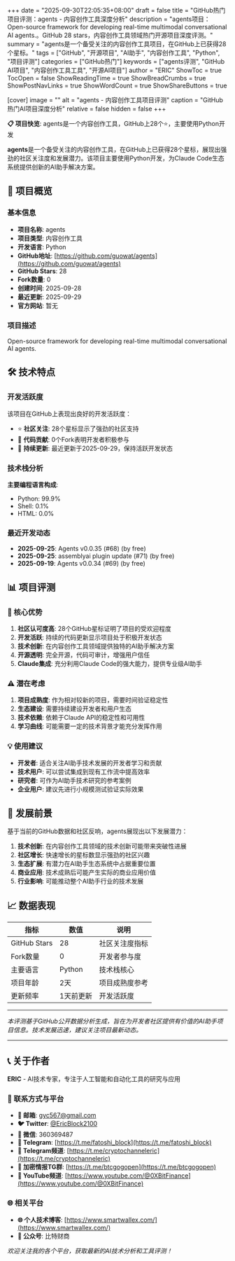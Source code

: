 +++
date = "2025-09-30T22:05:35+08:00"
draft = false
title = "GitHub热门项目评测：agents - 内容创作工具深度分析"
description = "agents项目：Open-source framework for developing real-time multimodal conversational AI agents.。GitHub 28 stars，内容创作工具领域热门开源项目深度评测。"
summary = "agents是一个备受关注的内容创作工具项目，在GitHub上已获得28个星标。"
tags = ["GitHub", "开源项目", "AI助手", "内容创作工具", "Python", "项目评测"]
categories = ["GitHub热门"]
keywords = ["agents评测", "GitHub AI项目", "内容创作工具工具", "开源AI项目"]
author = "ERIC"
ShowToc = true
TocOpen = false
ShowReadingTime = true
ShowBreadCrumbs = true
ShowPostNavLinks = true
ShowWordCount = true
ShowShareButtons = true

[cover]
image = ""
alt = "agents - 内容创作工具项目评测"
caption = "GitHub热门AI项目深度分析"
relative = false
hidden = false
+++

**📋 项目快览**: agents是一个内容创作工具，GitHub上28个⭐，主要使用Python开发

**agents**是一个备受关注的内容创作工具，在GitHub上已获得28个星标，展现出强劲的社区关注度和发展潜力。该项目主要使用Python开发，为Claude Code生态系统提供创新的AI助手解决方案。

## 🎯 项目概览

### 基本信息
- **项目名称**: agents
- **项目类型**: 内容创作工具
- **开发语言**: Python
- **GitHub地址**: [https://github.com/guowat/agents](https://github.com/guowat/agents)
- **GitHub Stars**: 28
- **Fork数量**: 0
- **创建时间**: 2025-09-28
- **最近更新**: 2025-09-29
- **官方网站**: 暂无

### 项目描述
Open-source framework for developing real-time multimodal conversational AI agents.

## 🛠️ 技术特点

### 开发活跃度
该项目在GitHub上表现出良好的开发活跃度：
- ⭐ **社区关注**: 28个星标显示了强劲的社区支持
- 🔄 **代码贡献**: 0个Fork表明开发者积极参与
- 📅 **持续更新**: 最近更新于2025-09-29，保持活跃开发状态

### 技术栈分析

**主要编程语言构成**:
- Python: 99.9%
- Shell: 0.1%
- HTML: 0.0%


### 最近开发动态
- **2025-09-25**: Agents v0.0.35 (#68) (by free)
- **2025-09-25**: assemblyai plugin update (#71) (by free)
- **2025-09-19**: Agents v0.0.34 (#69) (by free)


## 📊 项目评测

### 🎯 核心优势
1. **社区认可度高**: 28个GitHub星标证明了项目的受欢迎程度
2. **开发活跃**: 持续的代码更新显示项目处于积极开发状态
3. **技术创新**: 在内容创作工具领域提供独特的AI助手解决方案
4. **开源透明**: 完全开源，代码可审计，增强用户信任
5. **Claude集成**: 充分利用Claude Code的强大能力，提供专业级AI助手

### ⚠️ 潜在考虑
1. **项目成熟度**: 作为相对较新的项目，需要时间验证稳定性
2. **生态建设**: 需要持续建设开发者和用户生态
3. **技术依赖**: 依赖于Claude API的稳定性和可用性
4. **学习曲线**: 可能需要一定的技术背景才能充分发挥作用

### 💡 使用建议
- **开发者**: 适合关注AI助手技术发展的开发者学习和贡献
- **技术用户**: 可以尝试集成到现有工作流中提高效率
- **研究者**: 可作为AI助手技术研究的参考案例
- **企业用户**: 建议先进行小规模测试验证实际效果

## 🔮 发展前景

基于当前的GitHub数据和社区反响，agents展现出以下发展潜力：

1. **技术创新**: 在内容创作工具领域的技术创新可能带来突破性进展
2. **社区增长**: 快速增长的星标数显示强劲的社区兴趣
3. **生态扩展**: 有潜力在AI助手生态系统中占据重要位置
4. **商业应用**: 技术成熟后可能产生实际的商业应用价值
5. **行业影响**: 可能推动整个AI助手行业的技术发展

## 📈 数据表现

| 指标 | 数值 | 说明 |
|------|------|------|
| GitHub Stars | 28 | 社区关注度指标 |
| Fork数量 | 0 | 开发者参与度 |
| 主要语言 | Python | 技术栈核心 |
| 项目年龄 | 2天 | 项目成熟度参考 |
| 更新频率 | 1天前更新 | 开发活跃度 |

---

*本评测基于GitHub公开数据分析生成，旨在为开发者社区提供有价值的AI助手项目信息。技术发展迅速，建议关注项目最新动态。*

---

## 📞 关于作者

**ERIC** - AI技术专家，专注于人工智能和自动化工具的研究与应用

### 🔗 联系方式与平台

- **📧 邮箱**: [gyc567@gmail.com](mailto:gyc567@gmail.com)
- **🐦 Twitter**: [@EricBlock2100](https://twitter.com/EricBlock2100)
- **💬 微信**: 360369487
- **📱 Telegram**: [https://t.me/fatoshi_block](https://t.me/fatoshi_block)
- **📢 Telegram频道**: [https://t.me/cryptochanneleric](https://t.me/cryptochanneleric)
- **👥 加密情报TG群**: [https://t.me/btcgogopen](https://t.me/btcgogopen)
- **🎥 YouTube频道**: [https://www.youtube.com/@0XBitFinance](https://www.youtube.com/@0XBitFinance)

### 🌐 相关平台

- **🌐 个人技术博客**: [https://www.smartwallex.com/](https://www.smartwallex.com/)
- **📖 公众号**: 比特财商

*欢迎关注我的各个平台，获取最新的AI技术分析和工具评测！*
